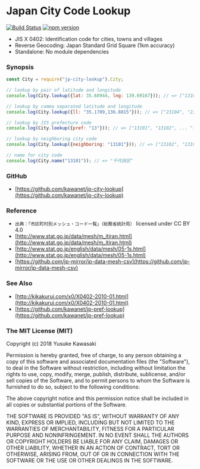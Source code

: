 # Japan City Code Lookup

[![Build Status](https://travis-ci.org/kawanet/jp-city-lookup.svg?branch=master)](https://travis-ci.org/kawanet/jp-city-lookup) [![npm version](https://badge.fury.io/js/jp-city-lookup.svg)](https://badge.fury.io/js/jp-city-lookup)

- JIS X 0402: Identification code for cities, towns and villages
- Reverse Geocoding: Japan Standard Grid Square (1km accuracy)
- Standalone: No module dependencies

### Synopsis

```js
const City = require("jp-city-lookup").City;

// lookup by pair of latitude and longitude
console.log(City.lookup({lat: 35.68944, lng: 139.69167})); // => ["13104", "13113"]

// lookup by comma separated latitude and longitude
console.log(City.lookup({ll: "35.1709,136.8815"})); // => ["23104", "23105"]

// lookup by JIS prefecture code
console.log(City.lookup({pref: "13"})); // => ["13101", "13102", ... "13421"]

// lookup by neighboring city code
console.log(City.lookup({neighboring: "13101"})); // => ["13102", "13104", ... "13106"]

// name for city code
console.log(City.name("13101")); // => "千代田区"
```

### GitHub

- [https://github.com/kawanet/jp-city-lookup](https://github.com/kawanet/jp-city-lookup)

### Reference

- `出典：「市区町村別メッシュ・コード一覧」（総務省統計局）` licensed under CC BY 4.0
- [http://www.stat.go.jp/data/mesh/m_itiran.html](http://www.stat.go.jp/data/mesh/m_itiran.html)
- [http://www.stat.go.jp/english/data/mesh/05-1s.html](http://www.stat.go.jp/english/data/mesh/05-1s.html)
- [https://github.com/jp-mirror/jp-data-mesh-csv](https://github.com/jp-mirror/jp-data-mesh-csv)

### See Also

- [http://kikakurui.com/x0/X0402-2010-01.html](http://kikakurui.com/x0/X0402-2010-01.html)
- [https://github.com/kawanet/jp-pref-lookup](https://github.com/kawanet/jp-pref-lookup)

### The MIT License (MIT)

Copyright (c) 2018 Yusuke Kawasaki

Permission is hereby granted, free of charge, to any person obtaining a copy
of this software and associated documentation files (the "Software"), to deal
in the Software without restriction, including without limitation the rights
to use, copy, modify, merge, publish, distribute, sublicense, and/or sell
copies of the Software, and to permit persons to whom the Software is
furnished to do so, subject to the following conditions:

The above copyright notice and this permission notice shall be included in all
copies or substantial portions of the Software.

THE SOFTWARE IS PROVIDED "AS IS", WITHOUT WARRANTY OF ANY KIND, EXPRESS OR
IMPLIED, INCLUDING BUT NOT LIMITED TO THE WARRANTIES OF MERCHANTABILITY,
FITNESS FOR A PARTICULAR PURPOSE AND NONINFRINGEMENT. IN NO EVENT SHALL THE
AUTHORS OR COPYRIGHT HOLDERS BE LIABLE FOR ANY CLAIM, DAMAGES OR OTHER
LIABILITY, WHETHER IN AN ACTION OF CONTRACT, TORT OR OTHERWISE, ARISING FROM,
OUT OF OR IN CONNECTION WITH THE SOFTWARE OR THE USE OR OTHER DEALINGS IN THE
SOFTWARE.
